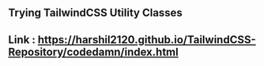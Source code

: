 ## Trying TailwindCSS Utility Classes
## Link : https://harshil2120.github.io/TailwindCSS-Repository/codedamn/index.html
